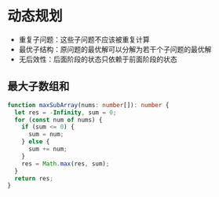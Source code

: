 # 动态规划

- 重复子问题：这些子问题不应该被重复计算
- 最优子结构：原问题的最优解可以分解为若干个子问题的最优解
- 无后效性：后面阶段的状态只依赖于前面阶段的状态

## 最大子数组和

```ts
function maxSubArray(nums: number[]): number {
  let res = -Infinity, sum = 0;
  for (const num of nums) {
    if (sum <= 0) {
      sum = num;
    } else {
      sum += num;
    }
    res = Math.max(res, sum);
  }
  return res;
}
```
